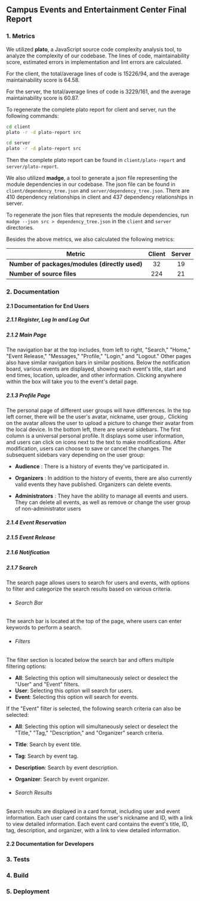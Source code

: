 ## Campus Events and Entertainment Center Final Report

### 1. Metrics
We utilized **plato**, a JavaScript source code complexity analysis tool, to analyze the complexity of our codebase. The lines of code, maintainability score, estimated errors in implementation and lint errors are calculated.

For the client, the total/average lines of code is 15226/94, and the average maintainability score is 64.58.

For the server, the total/average lines of code is 3229/161, and the average maintainability score is 60.87.

To regenerate the complete plato report for client and server, run the following commands:
```bash
cd client
plato -r -d plato-report src
```
```bash
cd server
plato -r -d plato-report src
```

Then the complete plato report can be found in `client/plato-report` and `server/plato-report`.

We also utilized **madge**, a tool to generate a json file representing the module dependencies in our codebase. The json file can be found in `client/dependency_tree.json` and `server/dependency_tree.json`. There are 410 dependency relationships in client and 437 dependency relationships in server.

To regenerate the json files that represents the module dependencies, run `madge --json src > dependency_tree.json` in the `client` and `server` directories.

Besides the above metrics, we also calculated the following metrics:

| Metric                                         | Client | Server |
|------------------------------------------------|:------:|:------:|
| **Number of packages/modules (directly used)** |   32   |   19   |
| **Number of source files**                     |  224   |   21   |

### 2. Documentation

#### 2.1 Documentation for End Users

##### 2.1.1 Register, Log In and Log Out

##### 2.1.2 Main Page

The navigation bar at the top includes, from left to right, "Search," "Home," "Event Release," "Messages," "Profile," "Login," and "Logout." Other pages also have similar navigation bars in similar positions. Below the notification board, various events are displayed, showing each event's title, start and end times, location, uploader, and other information. Clicking anywhere within the box will take you to the event's detail page.



##### 2.1.3 Profile Page

The personal page of different user groups will have differences. In the top left corner, there will be the user's avatar, nickname, user group,. Clicking on the avatar allows the user to upload a picture to change their avatar from the local device. In the bottom left, there are several sidebars. The first column is a universal personal profile. It displays some user information, and users can click on icons next to the text to make modifications. After modification, users can choose to save or cancel the changes. The subsequent sidebars vary depending on the user group:

- **Audience** : There is a history of events they've participated in.

- **Organizers** : In addition to the history of events, there are also currently valid events they have published. Organizers can delete events.

- **Administrators** : They have the ability to manage all events and users. They can delete all events, as well as remove or change the user group of non-administrator users

  

##### 2.1.4 Event Reservation

##### 2.1.5 Event Release

##### 2.1.6 Notification

##### 2.1.7 Search

The search page allows users to search for users and events, with options to filter and categorize the search results based on various criteria.



- ######  Search Bar

The search bar is located at the top of the page, where users can enter keywords to perform a search.



- ######  Filters


The filter section is located below the search bar and offers multiple filtering options:

- **All**: Selecting this option will simultaneously select or deselect the "User" and "Event" filters.
- **User**: Selecting this option will search for users.
- **Event**: Selecting this option will search for events.

If the "Event" filter is selected, the following search criteria can also be selected:

- **All**: Selecting this option will simultaneously select or deselect the "Title," "Tag," "Description," and "Organizer" search criteria.

- **Title**: Search by event title.

- **Tag**: Search by event tag.

- **Description**: Search by event description.

- **Organizer**: Search by event organizer.

  

- ######  Search Results


Search results are displayed in a card format, including user and event information. Each user card contains the user's nickname and ID, with a link to view detailed information. Each event card contains the event's title, ID, tag, description, and organizer, with a link to view detailed information.



#### 2.2 Documentation for Developers



### 3. Tests

### 4. Build

### 5. Deployment